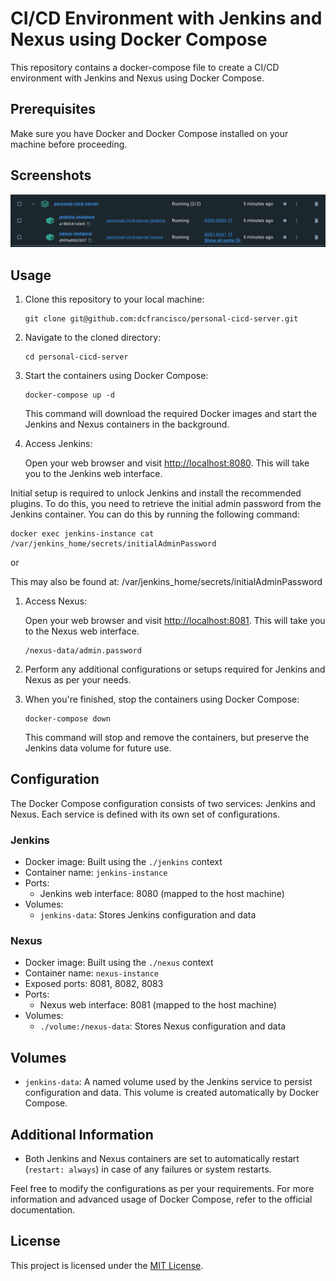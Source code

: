 # CI/CD Environment with Jenkins and Nexus using Docker Compose

This repository contains a docker-compose file to create a CI/CD environment with Jenkins and Nexus using Docker Compose.

## Prerequisites

Make sure you have Docker and Docker Compose installed on your machine before proceeding.

## Screenshots

![Containers](./assets/docker_containers.png)

## Usage

1. Clone this repository to your local machine:

   ```shell
   git clone git@github.com:dcfrancisco/personal-cicd-server.git
   ```

2. Navigate to the cloned directory:

   ```shell
   cd personal-cicd-server
   ```

3. Start the containers using Docker Compose:

   ```shell
   docker-compose up -d
   ```

   This command will download the required Docker images and start the Jenkins and Nexus containers in the background.

4. Access Jenkins:

   Open your web browser and visit [http://localhost:8080](http://localhost:8080). This will take you to the Jenkins web interface.

Initial setup is required to unlock Jenkins and install the recommended plugins. To do this, you need to retrieve the initial admin password from the Jenkins container. You can do this by running the following command:

```shell
docker exec jenkins-instance cat /var/jenkins_home/secrets/initialAdminPassword
```
or

This may also be found at: /var/jenkins_home/secrets/initialAdminPassword

1. Access Nexus:

   Open your web browser and visit [http://localhost:8081](http://localhost:8081). This will take you to the Nexus web interface.
   
    ```
    /nexus-data/admin.password
    ```
2. Perform any additional configurations or setups required for Jenkins and Nexus as per your needs.

3. When you're finished, stop the containers using Docker Compose:

   ```shell
   docker-compose down
   ```

   This command will stop and remove the containers, but preserve the Jenkins data volume for future use.

## Configuration

The Docker Compose configuration consists of two services: Jenkins and Nexus. Each service is defined with its own set of configurations.

### Jenkins

- Docker image: Built using the `./jenkins` context
- Container name: `jenkins-instance`
- Ports:
  - Jenkins web interface: 8080 (mapped to the host machine)
- Volumes:
  - `jenkins-data`: Stores Jenkins configuration and data

### Nexus

- Docker image: Built using the `./nexus` context
- Container name: `nexus-instance`
- Exposed ports: 8081, 8082, 8083
- Ports:
  - Nexus web interface: 8081 (mapped to the host machine)
- Volumes:
  - `./volume:/nexus-data`: Stores Nexus configuration and data

## Volumes

- `jenkins-data`: A named volume used by the Jenkins service to persist configuration and data. This volume is created automatically by Docker Compose.

## Additional Information

- Both Jenkins and Nexus containers are set to automatically restart (`restart: always`) in case of any failures or system restarts.

Feel free to modify the configurations as per your requirements. For more information and advanced usage of Docker Compose, refer to the official documentation.

## License

This project is licensed under the [MIT License](LICENSE).